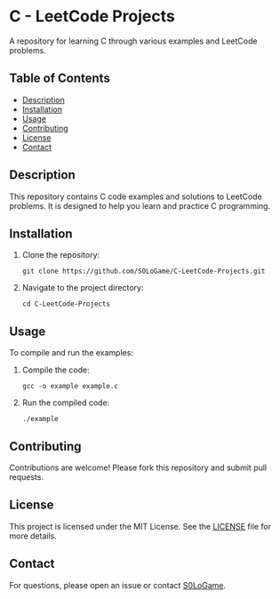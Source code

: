 # C - LeetCode Projects

A repository for learning C through various examples and LeetCode problems.

## Table of Contents
- [Description](#description)
- [Installation](#installation)
- [Usage](#usage)
- [Contributing](#contributing)
- [License](#license)
- [Contact](#contact)

## Description
This repository contains C code examples and solutions to LeetCode problems. It is designed to help you learn and practice C programming.

## Installation
1. Clone the repository:
   ```
   git clone https://github.com/S0LoGame/C-LeetCode-Projects.git
   ```
2. Navigate to the project directory:
   ```
   cd C-LeetCode-Projects
   ```

## Usage
To compile and run the examples:
1. Compile the code:
   ```
   gcc -o example example.c
   ```
2. Run the compiled code:
   ```
   ./example
   ```

## Contributing
Contributions are welcome! Please fork this repository and submit pull requests.

## License
This project is licensed under the MIT License. See the [LICENSE](LICENSE) file for more details.

## Contact
For questions, please open an issue or contact [S0LoGame](https://github.com/S0LoGame).
```

